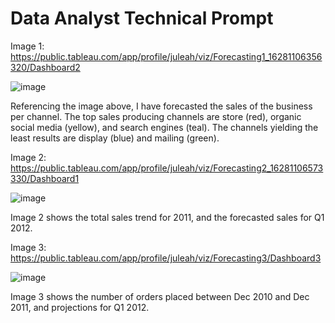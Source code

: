 # Data Analyst Technical Prompt


Image 1: https://public.tableau.com/app/profile/juleah/viz/Forecasting1_16281106356320/Dashboard2

![image](https://user-images.githubusercontent.com/78892035/128264578-f56be929-1564-472c-b65f-e34fcd61392b.png)

Referencing the image above, I have forecasted the sales of the business per channel. The top sales producing channels are store (red), organic social media (yellow), and search engines (teal). The channels yielding the least results are display (blue) and mailing (green).


Image 2: https://public.tableau.com/app/profile/juleah/viz/Forecasting2_16281106573330/Dashboard1

![image](https://user-images.githubusercontent.com/78892035/128264533-b85c1b79-2063-40f0-bc64-d2e812c78efb.png)

Image 2 shows the total sales trend for 2011, and the forecasted sales for Q1 2012. 

Image 3: https://public.tableau.com/app/profile/juleah/viz/Forecasting3/Dashboard3

![image](https://user-images.githubusercontent.com/78892035/128264448-f44fbae1-4021-476b-a838-edfc7e2a62bc.png)

Image 3 shows the number of orders placed between Dec 2010 and Dec 2011, and projections for Q1 2012.
